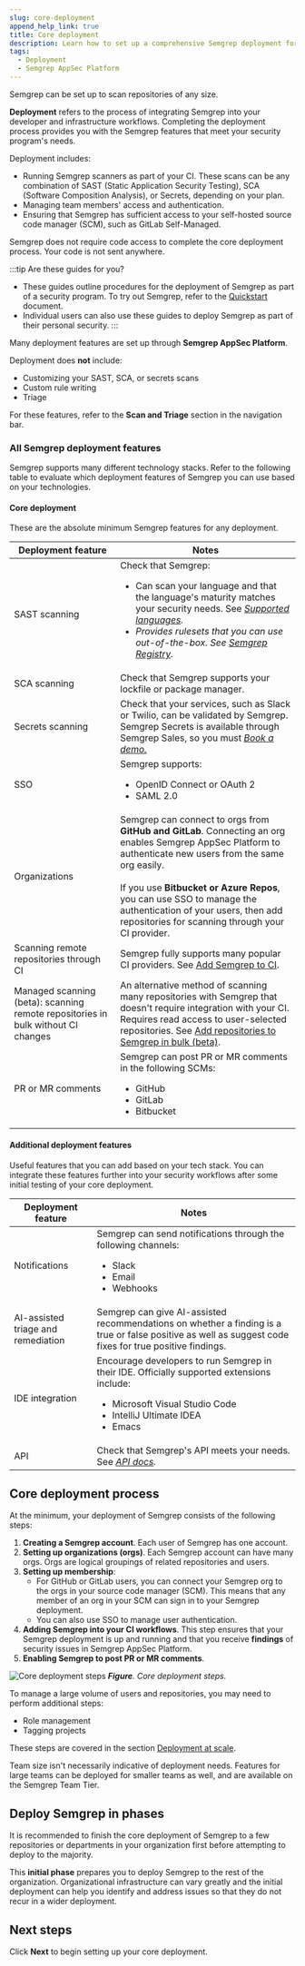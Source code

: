```yaml
---
slug: core-deployment
append_help_link: true
title: Core deployment
description: Learn how to set up a comprehensive Semgrep deployment for yourself or your organization.
tags:
  - Deployment
  - Semgrep AppSec Platform
---
```


Semgrep can be set up to scan repositories of any size.

**Deployment** refers to the process of integrating Semgrep into your developer and infrastructure workflows. Completing the deployment process provides you with the Semgrep features that meet your security program's needs.

Deployment includes:

- Running Semgrep scanners as part of your CI. These scans can be any combination of SAST (Static Application Security Testing), SCA (Software Composition Analysis), or Secrets, depending on your plan.
- Managing team members' access and authentication.
- Ensuring that Semgrep has sufficient access to your self-hosted source code manager (SCM), such as GitLab Self-Managed.

Semgrep does not require code access to complete the core deployment process. Your code is not sent anywhere.

:::tip Are these guides for you?
- These guides outline procedures for the deployment of Semgrep as part of a security program. To try out Semgrep, refer to the [<i class="fa-regular fa-file-lines"></i> Quickstart](/getting-started/quickstart) document.
- Individual users can also use these guides to deploy Semgrep as part of their personal security.
:::

Many deployment features are set up through **Semgrep AppSec Platform**.

Deployment does **not** include:

- Customizing your SAST, SCA, or secrets scans
- Custom rule writing
- Triage

For these features, refer to the **Scan and Triage** section in the navigation bar.

### All Semgrep deployment features

Semgrep supports many different technology stacks. Refer to the following table to evaluate which deployment features of Semgrep you can use based on your technologies.

#### Core deployment

These are the absolute minimum Semgrep features for any deployment.

<table>
    <thead>
        <tr>
            <th>Deployment feature</th>
            <th>Notes</th>
        </tr>
    </thead>
    <tbody>
        <tr>
            <td>SAST scanning</td>
            <td>Check that Semgrep:
            <ul><li>Can scan your language and that the language's maturity matches your security needs. See <a href="/docs/supported-languages"><i class="fa-regular fa-file-lines" /> Supported languages</a>.</li>
            <li>Provides rulesets that you can use out-of-the-box. See <a href="https://semgrep.dev/r/"><i class="fas fa-external-link fa-xs" /> Semgrep Registry</a>.</li></ul></td>
        </tr>
        <tr>
            <td>SCA scanning</td>
            <td>Check that Semgrep supports your lockfile or package manager.</td>
        </tr>
        <tr>
            <td>Secrets scanning</td>
            <td>Check that your services, such as Slack or Twilio, can be validated by Semgrep. Semgrep Secrets is available through Semgrep Sales, so you must <a href="https://get.semgrep.dev/Book-a-demo.html"><i class="fas fa-external-link fa-xs"/> Book a demo.</a></td>
        </tr>
        <tr>
            <td>SSO</td>
            <td>Semgrep supports:
            <ul><li>OpenID Connect or OAuth 2</li>
            <li>SAML 2.0</li></ul></td>
        </tr>
        <tr>
            <td>Organizations</td>
            <td>Semgrep can connect to orgs from <strong>GitHub and GitLab</strong>. Connecting an org enables Semgrep AppSec Platform to authenticate new users from the same org easily.<br /><br />If you use <strong>Bitbucket or Azure Repos</strong>, you can use SSO to manage the authentication of your users, then add repositories for scanning through your CI provider.</td>
        </tr>
        <tr>
            <td>Scanning remote repositories through CI</td>
            <td>Semgrep fully supports many popular CI providers. See <a href="/docs/deployment/add-semgrep-to-ci"><i class="fa-regular fa-file-lines"></i> Add Semgrep to CI</a>.</td>
        </tr>
        <tr>
            <td>Managed scanning (beta): scanning remote repositories in bulk without CI changes</td>
            <td>An alternative method of scanning many repositories with Semgrep that doesn't require integration with your CI. Requires read access to user-selected repositories. See <a href="/docs/deployment/managed-scanning"><i class="fa-regular fa-file-lines"></i> Add repositories to Semgrep in bulk (beta)</a>.</td>
        </tr>
        <tr>
            <td>PR or MR comments</td>
            <td>Semgrep can post PR or MR comments in the following SCMs:
            <ul><li>GitHub</li><li>GitLab</li><li>Bitbucket</li></ul></td>
        </tr>
    </tbody>
</table>

#### Additional deployment features

Useful features that you can add based on your tech stack. You can integrate these features further into your security workflows after some initial testing of your core deployment.

<table>
    <thead>
        <tr>
            <th>Deployment feature</th>
            <th>Notes</th>
        </tr>
    </thead>
    <tbody>
        <tr>
            <td>Notifications</td>
            <td>Semgrep can send notifications through the following channels:<ul><li>Slack</li> <li>Email</li><li>Webhooks</li></ul></td>
        </tr>
        <tr>
            <td>AI-assisted triage and remediation</td>
            <td>Semgrep can give AI-assisted recommendations on whether a finding is a true or false positive as well as suggest code fixes for true positive findings.</td>
        </tr>
        <tr>
            <td>IDE integration</td>
            <td>
                Encourage developers to run Semgrep in their IDE. Officially supported extensions include:
                <ul>
                    <li>Microsoft Visual Studio Code</li>
                    <li>IntelliJ Ultimate IDEA</li>
                    <li>Emacs</li>
                </ul>
            </td>
        </tr>
        <tr>
            <td>API</td>
            <td>Check that Semgrep's API meets your needs. See <a href=""><i class="fas fa-external-link fa-xs" /> API docs</a>.</td>
        </tr>
    </tbody>
</table>

<!-- - Integrate Semgrep with Jira (Private beta). -->

## Core deployment process

At the minimum, your deployment of Semgrep consists of the following steps:

1. **Creating a Semgrep account**. Each user of Semgrep has one account.
1. **Setting up organizations (orgs)**. Each Semgrep account can have many orgs. Orgs are logical groupings of related repositories and users.
1. **Setting up membership**:
    - For GitHub or GitLab users, you can connect your Semgrep org to the orgs in your source code manager (SCM). This means that any member of an org in your SCM can sign in to your Semgrep deployment.
    - You can also use SSO to manage user authentication.
1. **Adding Semgrep into your CI workflows**. This step ensures that your Semgrep deployment is up and running and that you receive **findings** of security issues in Semgrep AppSec Platform.
1. **Enabling Semgrep to post PR or MR comments**.

![Core deployment steps](/img/core-deployment.png)
_**Figure**. Core deployment steps._

To manage a large volume of users and repositories, you may need to perform additional steps:

- Role management
- Tagging projects

These steps are covered in the section [Deployment at scale](/category/deployment-at-scale).

Team size isn't necessarily indicative of deployment needs. Features for large teams can be deployed for smaller teams as well, and are available on the Semgrep Team Tier.

## Deploy Semgrep in phases

It is recommended to finish the core deployment of Semgrep to a few repositories or departments in your organization first before attempting to deploy to the majority.

This **initial phase** prepares you to deploy Semgrep to the rest of the organization. Organizational infrastructure can vary greatly and the initial deployment can help you identify and address issues so that they do not recur in a wider deployment.

## Next steps

Click **Next** to begin setting up your core deployment.
